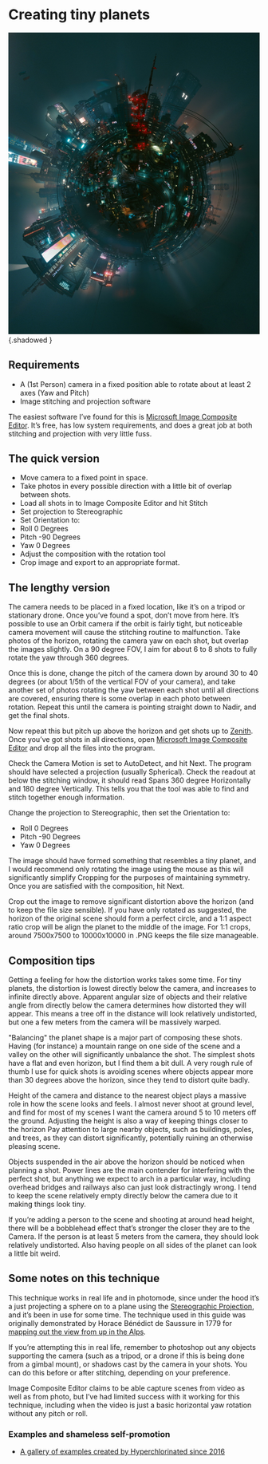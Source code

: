 Creating tiny planets
=========

![Tiny planet created in CP 2077](../Images/MiscGuides/cp_planet.jpg "Tiny planet created in Cyberpunk 2077 by Hyperchlorinated"){.shadowed }

## Requirements

- A (1st Person) camera in a fixed position able to rotate about at least 2 axes (Yaw and Pitch)
- Image stitching and projection software

The easiest software I’ve found for this is [Microsoft Image Composite Editor](https://www.microsoft.com/en-us/research/product/computational-photography-applications/image-composite-editor/). 
It’s free, has low system requirements, and does a great job at both stitching and projection with very little fuss. 

## The quick version

- Move camera to a fixed point in space.
- Take photos in every possible direction with a little bit of overlap between shots.
- Load all shots in to Image Composite Editor and hit Stitch
- Set projection to Stereographic
- Set Orientation to:
- Roll 0 Degrees
- Pitch -90 Degrees
- Yaw 0 Degrees
- Adjust the composition with the rotation tool
- Crop image and export to an appropriate format.


## The lengthy version

The camera needs to be placed in a fixed location, like it’s on a tripod or stationary drone. Once you’ve found a spot, don’t move from here. It’s possible to use an Orbit camera if the orbit is fairly tight, but noticeable camera movement will cause the stitching routine to malfunction. Take photos of the horizon, rotating the camera yaw on each shot, but overlap the images slightly. On a 90 degree FOV, I aim for about 6 to 8 shots to fully rotate the yaw through 360 degrees. 

Once this is done, change the pitch of the camera down by around 30 to 40 degrees (or about 1/5th of the vertical FOV of your camera), and take another set of photos rotating the yaw between each shot until all directions are covered, ensuring there is some overlap in each photo between rotation. Repeat this until the camera is pointing straight down to Nadir, and get the final shots.

Now repeat this but pitch up above the horizon and get shots up to [Zenith](https://en.wikipedia.org/wiki/Zenith). Once you’ve got shots in all directions, open [Microsoft Image Composite Editor](https://www.microsoft.com/en-us/research/product/computational-photography-applications/image-composite-editor/) and drop all the files into the program.

Check the Camera Motion is set to AutoDetect, and hit Next. The program should have selected a projection (usually Spherical). Check the readout at below the stitching window, it should read Spans 360 degree Horizontally and 180 degree Vertically. This tells you that the tool was able to find and stitch together enough information.

Change the projection to Stereographic, then set the Orientation to:

- Roll 0 Degrees
- Pitch -90 Degrees
- Yaw 0 Degrees

The image should have formed something that resembles a tiny planet, and I would recommend only rotating the image using the mouse as this will significantly simplify Cropping for the purposes of maintaining symmetry. Once you are satisfied with the composition, hit Next.

Crop out the image to remove significant distortion above the horizon (and to keep the file size sensible). If you have only rotated as suggested, the horizon of the original scene should form a perfect circle, and a 1:1 aspect ratio crop will be align the planet to the middle of the image. For 1:1 crops, around 7500x7500 to 10000x10000 in .PNG keeps the file size manageable. 

## Composition tips

Getting a feeling for how the distortion works takes some time.  For tiny planets, the distortion is lowest directly below the camera, and increases to infinite directly above. Apparent angular size of objects and their relative angle from directly below the camera determines how distorted they will appear. This means a tree off in the distance will look relatively undistorted, but one a few meters from the camera will be massively warped.

"Balancing" the planet shape is a major part of composing these shots. Having (for instance) a mountain range on one side of the scene and a valley on the other will significantly unbalance the shot. The simplest shots have a flat and even horizon, but I find them a bit dull. A very rough rule of thumb I use for quick shots is avoiding scenes where objects appear more than 30 degrees above the horizon, since they tend to distort quite badly.

Height of the camera and distance to the nearest object plays a massive role in how the scene looks and feels. I almost never shoot at ground level, and find for most of my scenes I want the camera around 5 to 10 meters off the ground. Adjusting the height is also a way of keeping things closer to the horizon
Pay attention to large nearby objects, such as buildings, poles, and trees, as they can distort significantly, potentially ruining an otherwise pleasing scene. 

Objects suspended in the air above the horizon should be noticed when planning a shot. Power lines are the main contender for interfering with the perfect shot, but anything we expect to arch in a particular way, including overhead bridges and railways also can just look distractingly wrong.
I tend to keep the scene relatively empty directly below the camera due to it making things look tiny.

If you’re adding a person to the scene and shooting at around head height, there will be a bobblehead effect that’s stronger the closer they are to the Camera. If the person is at least 5 meters from the camera, they should look relatively undistorted. Also having people on all sides of the planet can look a little bit weird.

## Some notes on this technique

This technique works in real life and in photomode, since under the hood it’s a just projecting a sphere on to a plane using the [Stereographic Projection](https://en.wikipedia.org/wiki/Stereographic_projection), and it’s been in use for some time. The technique used in this guide was originally demonstrated by Horace Bénédict de Saussure in 1779 for [mapping out the view from up in the Alps]( https://en.wikipedia.org/wiki/File:Vue_circulaire_des_montagnes_qu_%E2%80%98on_decouvre_du_sommet_du_Glacier_de_Buet,_from_Horace-Benedict_de_Saussure,_Voyage_dans_les_Alpes,_pr%C3%A9c%C3%A9d%C3%A9s_d%27un_essai_sur_l%27histoire_naturelle_des_environs_de_Geneve._Neuchatel,_l779-96,_pl._8.jpg).

If you’re attempting this in real life, remember to photoshop out any objects supporting the camera (such as a tripod, or a drone if this is being done from a gimbal mount), or shadows cast by the camera in your shots. You can do this before or after stitching, depending on your preference.

Image Composite Editor claims to be able capture scenes from video as well as from photo, but I’ve had limited success with it working for this technique, including when the video is just a basic horizontal yaw rotation without any pitch or roll.


### Examples and shameless self-promotion

* [A gallery of examples created by Hyperchlorinated since 2016](https://tinyplanetsandscreenshots.tumblr.com/)

